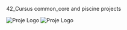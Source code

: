 
42_Cursus common_core and piscine projects



![Proje Logo](https://github.com/ahguney/Texts/blob/main/42_cursus/42.PNG)
![Proje Logo](https://github.com/ahguney/Texts/blob/main/42_cursus/43.PNG)
